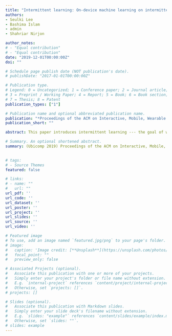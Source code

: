 ```yaml
---
title: "Intermittent learning: On-device machine learning on intermittently powered system"
authors:
- Seulki Lee
- Bashima Islam
- admin
- Shahriar Nirjon

author_notes:
# - "Equal contribution"
# - "Equal contribution"
date: "2019-12-01T00:00:00Z"
doi: ""

# Schedule page publish date (NOT publication's date).
# publishDate: "2017-01-01T00:00:00Z"

# Publication type.
# Legend: 0 = Uncategorized; 1 = Conference paper; 2 = Journal article;
# 3 = Preprint / Working Paper; 4 = Report; 5 = Book; 6 = Book section;
# 7 = Thesis; 8 = Patent
publication_types: ["1"]

# Publication name and optional abbreviated publication name.
publication: "*Proceedings of the ACM on Interactive, Mobile, Wearable and Ubiquitous Technologies*"
publication_short: ""

abstract: This paper introduces intermittent learning --- the goal of which is to enable energy harvested computing platforms capable of executing certain classes of machine learning tasks effectively and efficiently. We identify unique challenges to intermittent learning relating to the data and application semantics of machine learning tasks, and to address these challenges, we devise 1) an algorithm that determines a sequence of actions to achieve the desired learning objective under tight energy constraints, and 2) propose three heuristics that help an intermittent learner decide whether to learn or discard training examples at run-time which increases the energy efficiency of the system. We implement and evaluate three intermittent learning applications that learn the 1) air quality, 2) human presence, and 3) vibration using solar, RF, and kinetic energy harvesters, respectively. We demonstrate that the proposed framework improves the energy efficiency of a learner by up to 100% and cuts down the number of learning examples by up to 50% when compared to state-of-the-art intermittent computing systems that do not implement the proposed intermittent learning framework.

# Summary. An optional shortened abstract.
summary: (Ubicomp 2019) Proceedings of the ACM on Interactive, Mobile, Wearable and Ubiquitous Technologies
 

# tags:
# - Source Themes
featured: false

# links:
# - name: ""
#   url: ""
url_pdf: ''
url_code: ''
url_dataset: ''
url_poster: ''
url_project: ''
url_slides: ''
url_source: ''
url_video: ''

# Featured image
# To use, add an image named `featured.jpg/png` to your page's folder. 
# image:
#   caption: 'Image credit: [**Unsplash**](https://unsplash.com/photos/jdD8gXaTZsc)'
#   focal_point: ""
#   preview_only: false

# Associated Projects (optional).
#   Associate this publication with one or more of your projects.
#   Simply enter your project's folder or file name without extension.
#   E.g. `internal-project` references `content/project/internal-project/index.md`.
#   Otherwise, set `projects: []`.
# projects: []

# Slides (optional).
#   Associate this publication with Markdown slides.
#   Simply enter your slide deck's filename without extension.
#   E.g. `slides: "example"` references `content/slides/example/index.md`.
#   Otherwise, set `slides: ""`.
# slides: example
---
```


<!-- {{% callout note %}}
Click the *Cite* button above to demo the feature to enable visitors to import publication metadata into their reference management software.
{{% /callout %}} -->

<!-- {{% callout note %}}
Create your slides in Markdown - click the *Slides* button to check out the example.
{{% /callout %}} -->

<!-- Supplementary notes can be added here, including [code, math, and images](https://wowchemy.com/docs/writing-markdown-latex/). -->
